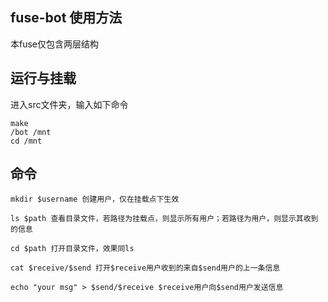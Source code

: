 ## fuse-bot 使用方法

本fuse仅包含两层结构

## 运行与挂载

进入src文件夹，输入如下命令

```
make
/bot /mnt
cd /mnt
```

## 命令

```
mkdir $username 创建用户，仅在挂载点下生效

ls $path 查看目录文件，若路径为挂载点，则显示所有用户；若路径为用户，则显示其收到的信息

cd $path 打开目录文件，效果同ls

cat $receive/$send 打开$receive用户收到的来自$send用户的上一条信息

echo "your msg" > $send/$receive $receive用户向$send用户发送信息
```

